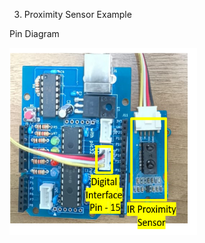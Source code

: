 003. Proximity Sensor Example 

Pin Diagram

<img src="https://github.com/Krishnamruby/mrubyc_R_board_Development/blob/main/003_Proximity_Sensor_Interfacing/Exp_003.PNG" alt="Alt text" width="300" height="300"/>
